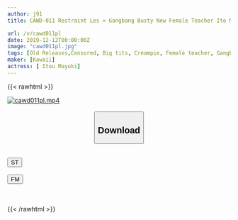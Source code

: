 ```yaml
---
author: j91
title: CAWD-011 Restraint Les × Gangbang Busty New Female Teacher Ito Maiyuki Who Was Infinite Piston To Unequaled Students

url: /v/cawd011pl
date: 2019-12-12T00:00:00Z
image: "cawd011pl.jpg"
tags: [Old Releases,Censored, Big tits, Creampie, Female teacher, Gangbang, (tag-censored)]
maker: [Kawaii]
actress: [ Itou Mayuki]
---
```



{{< rawhtml >}}

<div class="video" data-videoid="Xwa689oDzehDQVG">
    <a href="javascript:;">
        <img src="/v/cawd011pl/cawd011pl.jpg" width="WIDTH" height="HEIGHT" alt="cawd011pl.mp4" loading="lazy">
    </a>
</div>

<script type="text/javascript" src="https://j91.asia/asset/on-demand-st.js"></script>

<br>
  <link rel="stylesheet" href="https://j91.asia/asset/bs5.css">
  
  <center>
  <button class="btn btn-primary" type="button" data-bs-toggle="collapse" data-bs-target=".multi-collapse" aria-expanded="false" aria-controls="multiCollapseExample1 multiCollapseExample2"><h2>Download</h2></button></center>
</p>
<div class="row">
  <div class="col">
    <div class="collapse multi-collapse" id="multiCollapseExample1">
      <div class="card card-body">
	      	      <br>
<div class="buttons">  
<a href="https://streamtape.to/v/Xwa689oDzehDQVG" target="_blank"><button class="btn-hover color-3"><i class="fa fa-download"></i> ST</button></a></div>
    </div>
  </div>
</div>
  <div class="col">
    <div class="collapse multi-collapse" id="multiCollapseExample2">
      <div class="card card-body">
	      <br>
<div class="buttons">
    <a href="https://filemoon.sx/d/sjdgbfbiwb9v" target="_blank"><button class="btn-hover color-8"><i class="fa fa-download"></i> FM</button></a></div>
<br><br>
      </div>
    </div>
  </div>
</div>

{{< /rawhtml >}}